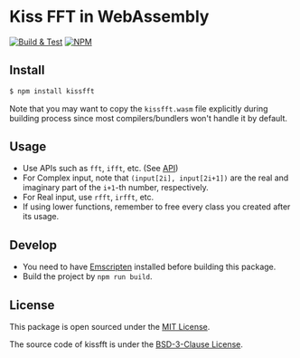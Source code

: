 # Kiss FFT in WebAssembly

[![Build & Test](https://github.com/iVilja/kissfft-wasm/actions/workflows/build.yml/badge.svg)](https://github.com/iVilja/kissfft-wasm/actions/workflows/build.yml)
[![NPM](https://nodei.co/npm/kissfft-wasm.png)](https://npmjs.org/kissfft-wasm/)

## Install

```bash
$ npm install kissfft
```

Note that you may want to copy the `kissfft.wasm` file explicitly during building process since most compilers/bundlers won't
handle it by default.

## Usage

- Use APIs such as `fft`, `ifft`, etc. (See [API](./src/api.ts))
- For Complex input, note that `(input[2i], input[2i+1])` are the real and imaginary part of the `i+1`-th number, respectively.
- For Real input, use `rfft`, `irfft`, etc.
- If using lower functions, remember to free every class you created after its usage.

## Develop

- You need to have [Emscripten](https://github.com/emscripten-core/emscripten) installed before building this package.
- Build the project by `npm run build`.

## License

This package is open sourced under the [MIT License](./LICENSE).

The source code of kissfft is under the [BSD-3-Clause License](./deps/kissfft/COPYING).
